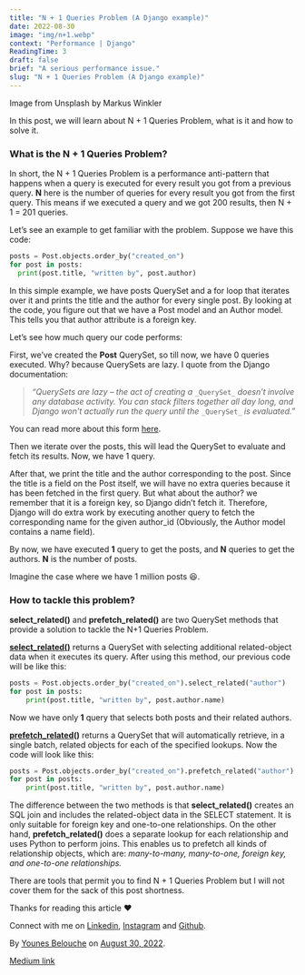 ```yaml
---
title: "N + 1 Queries Problem (A Django example)"
date: 2022-08-30
image: "img/n+1.webp"
context: "Performance | Django"
ReadingTime: 3
draft: false
brief: "A serious performance issue."
slug: "N + 1 Queries Problem (A Django example)"
---
```

Image from Unsplash by Markus Winkler

In this post, we will learn about N + 1 Queries Problem, what is it and how to solve it.

### **What is the N + 1 Queries Problem?**

In short, the N + 1 Queries Problem is a performance anti-pattern that happens when a query is executed for every result you got from a previous query. **N** here is the number of queries for every result you got from the first query. This means if we executed a query and we got 200 results, then N + 1 = 201 queries.

Let’s see an example to get familiar with the problem. Suppose we have this code:

```Python
posts = Post.objects.order_by("created_on")
for post in posts:
  print(post.title, "written by", post.author)
```

In this simple example, we have posts QuerySet and a for loop that iterates over it and prints the title and the author for every single post. By looking at the code, you figure out that we have a Post model and an Author model. This tells you that author attribute is a foreign key.

Let’s see how much query our code performs:

First, we’ve created the **Post** QuerySet, so till now, we have 0 queries executed. Why? because QuerySets are lazy. I quote from the Django documentation:

> _“QuerySets are lazy – the act of creating a_ `_QuerySet_` _doesn’t involve any database activity. You can stack filters together all day long, and Django won’t actually run the query until the_ `_QuerySet_` _is evaluated.”_

You can read more about this form [here](https://docs.djangoproject.com/en/4.1/topics/db/queries/#querysets-are-lazy).

Then we iterate over the posts, this will lead the QuerySet to evaluate and fetch its results. Now, we have 1 query.

After that, we print the title and the author corresponding to the post. Since the title is a field on the Post itself, we will have no extra queries because it has been fetched in the first query. But what about the author? we remember that it is a foreign key, so Django didn’t fetch it. Therefore, Django will do extra work by executing another query to fetch the corresponding name for the given author_id (Obviously, the Author model contains a name field).

By now, we have executed **1** query to get the posts, and **N** queries to get the authors. **N** is the number of posts.

Imagine the case where we have 1 million posts 😆.

### How to tackle this problem?

**select_related()** and **prefetch_related()** are two QuerySet methods that provide a solution to tackle the N+1 Queries Problem.

[**select_related()**](https://docs.djangoproject.com/en/4.1/ref/models/querysets/#django.db.models.query.QuerySet.select_related) returns a QuerySet with selecting additional related-object data when it executes its query. After using this method, our previous code will be like this:

```Python
posts = Post.objects.order_by("created_on").select_related("author")
for post in posts:
    print(post.title, "written by", post.author.name)
```

Now we have only **1** query that selects both posts and their related authors.

[**prefetch_related**](https://docs.djangoproject.com/en/4.1/ref/models/querysets/#django.db.models.query.QuerySet.prefetch_related)**()** returns a QuerySet that will automatically retrieve, in a single batch, related objects for each of the specified lookups. Now the code will look like this:

```Python
posts = Post.objects.order_by("created_on").prefetch_related("author")
for post in posts:
    print(post.title, "written by", post.author.name)
```

The difference between the two methods is that **select_related()** creates an SQL join and includes the related-object data in the SELECT statement. It is only suitable for foreign key and one-to-one relationships. On the other hand, **prefetch_related()** does a separate lookup for each relationship and uses Python to perform joins. This enables us to prefetch all kinds of relationship objects, which are: _many-to-many, many-to-one, foreign key, and one-to-one relationships._

There are tools that permit you to find N + 1 Queries Problem but I will not cover them for the sack of this post shortness.

Thanks for reading this article ❤

Connect with me on [Linkedin](https://www.linkedin.com/in/younes-belouche-641bb3197/), [Instagram](https://www.instagram.com/younes_belouche/) and [Github](https://github.com/dombroks).

By [Younes Belouche](https://medium.com/@younes_belouche) on [August 30, 2022](https://medium.com/p/fd57e3a1761e).

[Medium link](https://medium.com/@younes_belouche/n-1-queries-problem-a-django-example-fd57e3a1761e)

